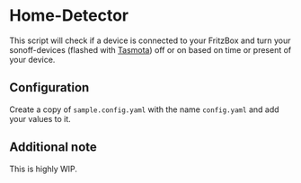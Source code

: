 # Home-Detector

This script will check if a device is connected to your FritzBox 
and turn your sonoff-devices (flashed with [Tasmota](https://github.com/arendst/Tasmota)) off or on 
based on time or present of your device.

## Configuration

Create a copy of `sample.config.yaml` with the name `config.yaml` and add your
values to it.

## Additional note

This is highly WIP.